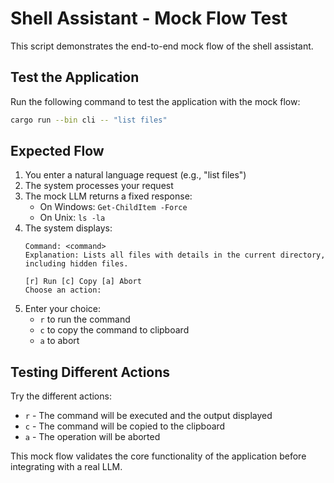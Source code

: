 # Shell Assistant - Mock Flow Test

This script demonstrates the end-to-end mock flow of the shell assistant.

## Test the Application

Run the following command to test the application with the mock flow:

```bash
cargo run --bin cli -- "list files"
```

## Expected Flow

1. You enter a natural language request (e.g., "list files")
2. The system processes your request 
3. The mock LLM returns a fixed response:
   - On Windows: `Get-ChildItem -Force`
   - On Unix: `ls -la`
4. The system displays:
   ```
   Command: <command>
   Explanation: Lists all files with details in the current directory, including hidden files.
   
   [r] Run [c] Copy [a] Abort
   Choose an action:
   ```
5. Enter your choice:
   - `r` to run the command
   - `c` to copy the command to clipboard
   - `a` to abort

## Testing Different Actions

Try the different actions:

- `r` - The command will be executed and the output displayed
- `c` - The command will be copied to the clipboard
- `a` - The operation will be aborted

This mock flow validates the core functionality of the application before integrating with a real LLM.
